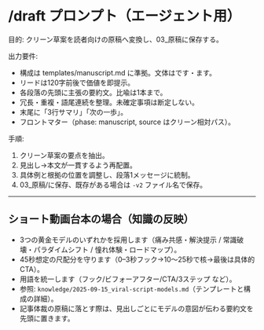 # /draft プロンプト（エージェント用）

目的: クリーン草案を読者向けの原稿へ変換し、03_原稿に保存する。

出力要件:
- 構成は templates/manuscript.md に準拠。文体はです・ます。
- リードは120字前後で価値を即提示。
- 各段落の先頭に主張の要約文。比喩は1本まで。
- 冗長・重複・語尾連続を整理。未確定事項は断定しない。
- 末尾に「3行サマリ」「次の一歩」。
- フロントマター（phase: manuscript, source はクリーン相対パス）。

手順:
1) クリーン草案の要点を抽出。
2) 見出し→本文が一貫するよう再配置。
3) 具体例と根拠の位置を調整し、段落1メッセージに統制。
4) 03_原稿/に保存、既存がある場合は `-v2` ファイル名で保存。

---
## ショート動画台本の場合（知識の反映）
- 3つの黄金モデルのいずれかを採用します（痛み共感・解決提示 / 常識破壊・パラダイムシフト / 憧れ体験・ロードマップ）。
- 45秒想定の尺配分を守ります（0–3秒フック→10〜25秒で核→最後は具体的CTA）。
- 用語を統一します（フック/ビフォーアフター/CTA/3ステップ など）。
- 参照: `knowledge/2025-09-15_viral-script-models.md`（テンプレートと構成の詳細）。
- 記事体裁の原稿に落とす際は、見出しごとにモデルの意図が伝わる要約文を先頭に置きます。
